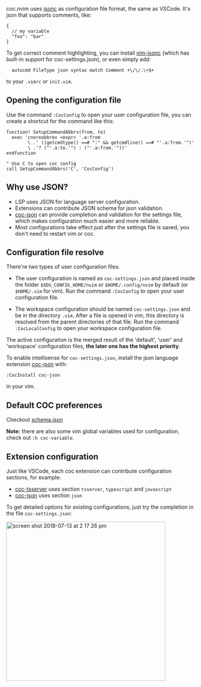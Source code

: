 coc.nvim uses [jsonc](https://code.visualstudio.com/docs/languages/json) as configuration file format, the same as VSCode.
It's json that supports comments, like:

``` jsonc
{
  // my variable
  "foo": "bar"
}
```

To get correct comment highlighting, you can install [vim-jsonc](https://github.com/kevinoid/vim-jsonc) (which has built-in support for coc-settings.json), or even simply add:
``` vim
  autocmd FileType json syntax match Comment +\/\/.\+$+
```
to your `.vimrc` or `init.vim`.

## Opening the configuration file

Use the command `:CocConfig` to open your user configuration file, you can create a shortcut for the command like this:
``` vim
function! SetupCommandAbbrs(from, to)
  exec 'cnoreabbrev <expr> '.a:from
        \ .' ((getcmdtype() ==# ":" && getcmdline() ==# "'.a:from.'")'
        \ .'? ("'.a:to.'") : ("'.a:from.'"))'
endfunction

" Use C to open coc config
call SetupCommandAbbrs('C', 'CocConfig')
```

## Why use JSON?

* LSP uses JSON for language server configuration.
* Extensions can contribute JSON schema for json validation.
* [coc-json](https://github.com/neoclide/coc-json) can provide completion and validation for the settings file, which makes configuration much easier and more reliable.
* Most configurations take effect just after the settings file is saved, you don't need to restart vim or coc.

## Configuration file resolve

There're two types of user configuration files.

* The user configuration is named as `coc-settings.json` and placed inside the folder `$XDG_CONFIG_HOME/nvim` or `$HOME/.config/nvim` by default (or `$HOME/.vim` for vim). Run the command `:CocConfig` to open your user configuration file. 

* The workspace configuration should be named `coc-settings.json` and be in the directory `.vim`. 
After a file is opened in vim, this directory is resolved from the parent directories of that file. Run the command `:CocLocalConfig` to open your workspace configuration file. 

The active configuration is the merged result of the 'default', 'user' and 'workspace' configuration files, **the later one has the highest priority**.

To enable intellisense for `coc-settings.json`, install the json language extension [coc-json](https://github.com/neoclide/coc-json) with:
```
:CocInstall coc-json
```
in your vim.

## Default COC preferences

Checkout [schema.json](https://github.com/neoclide/coc.nvim/blob/master/data/schema.json)

**Note:** there are also some vim global variables used for configuration, check out `:h coc-variable`.

## Extension configuration

Just like VSCode, each coc extension can contribute configuration sections, for example:

* [coc-tsserver](https://github.com/neoclide/coc-tsserver) uses section `tsserver`, `typescript` and `javascript`
* [coc-json](https://github.com/neoclide/coc-json) uses section `json`

To get detailed options for existing configurations, just try the completion in the file `coc-settings.json`:

<img width="424" alt="screen shot 2018-07-13 at 2 17 26 pm" src="https://user-images.githubusercontent.com/251450/42675689-c9eb04e2-86a7-11e8-94b8-792f247a7394.png">